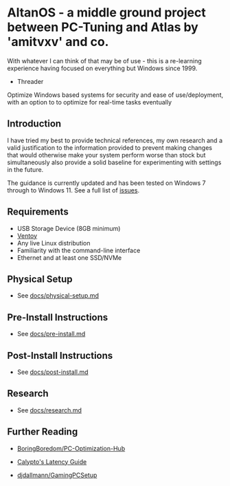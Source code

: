 # AltanOS - a middle ground project between PC-Tuning and Atlas by 'amitvxv' and co.
With whatever I can think of that may be of use - this is a re-learning experience having focused on everything but Windows since 1999. 
- Threader

Optimize Windows based systems for security and ease of use/deployment, with an option to to optimize for real-time tasks eventually

## Introduction

I have tried my best to provide technical references, my own research and a valid justification to the information provided to prevent making changes that would otherwise make your system perform worse than stock but simultaneously also provide a solid baseline for experimenting with settings in the future.

The guidance is currently updated and has been tested on Windows 7 through to Windows 11. See a full list of [issues](https://github.com/amitxv/PC-Tuning/issues).

## Requirements

- USB Storage Device (8GB minimum)
- [Ventoy](https://github.com/ventoy/Ventoy/releases)
- Any live Linux distribution
- Familiarity with the command-line interface
- Ethernet and at least one SSD/NVMe

## Physical Setup

- See [docs/physical-setup.md](./docs/physical-setup.md)

## Pre-Install Instructions

- See [docs/pre-install.md](./docs/pre-install.md)

## Post-Install Instructions

- See [docs/post-install.md](./docs/post-install.md)

## Research

- See [docs/research.md](./docs/research.md)

## Further Reading

- [BoringBoredom/PC-Optimization-Hub](https://github.com/BoringBoredom/PC-Optimization-Hub)

- [Calypto's Latency Guide](https://docs.google.com/document/d/1c2-lUJq74wuYK1WrA_bIvgb89dUN0sj8-hO3vqmrau4)

- [djdallmann/GamingPCSetup](https://github.com/djdallmann/GamingPCSetup)

